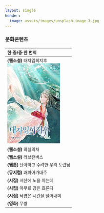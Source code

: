 ```yaml
---
layout: single
header:
  image: assets/images/unsplash-image-3.jpg
---
```


### 문화콘텐츠

|**한·중/중·한 번역**|
|:-----------------------------------------------------|
| **(웹소설)** 태자입희지후<br>![taeja](../images/2023-10-29/taeja.jpg)|
| **(웹소설)** 외실의처|
| **(웹소설)** 러브캔버스|
| **(웹툰)** 단아하고 수려한 우리 도련님|
| **(뮤지컬)** 쾌파아가대주|
| **(시집)** 서산에 노을 지는데|
| **(시집)** 아무르 강은 흐른다|
| **(시집)** 낙엽은 시간을 털어내며|
| **(영화)** 무쌍|
